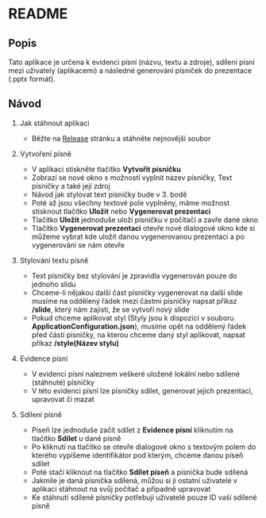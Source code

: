 # README

## Popis
Tato aplikace je určena k evidenci písní (názvu, textu a zdroje), 
sdílení písní mezi uživately (aplikacemi) a následné generování písniček do prezentace (.pptx formát).

## Návod
1. Jak stáhnout aplikaci

   - Běžte na [Release](https://github.com/ph4nt0mgh0sT17/song-presentation-generator/releases) stránku a stáhněte nejnovější soubor

2. Vytvoření písně

   - V aplikaci stiskněte tlačítko **Vytvořit písničku**
   - Zobrazí se nové okno s možností vyplnit název písničky, Text písničky a také její zdroj
   - Návod jak stylovat text písničky bude v 3. bodě
   - Poté až jsou všechny textové pole vyplněny, máme možnost stisknout tlačítko **Uložit** nebo **Vygenerovat prezentaci**
   - Tlačítko **Uložit** jednoduše uloží písničku v počítačí a zavře dané okno
   - Tlačítko **Vygenerovat prezentaci** otevře nové dialogové okno kde si můžeme vybrat kde uložit danou vygenerovanou prezentaci a po vygenerování se nám otevře

3. Stylování textu písně

   - Text písničky bez stylování je zpravidla vygenerován pouze do jednoho slidu
   - Chceme-li nějakou další část písničky vygenerovat na další slide musíme na oddělený řádek mezi částmi písničky 
napsat příkaz **/slide**, který nám zajistí, že se vytvoří nový slide
   - Pokud chceme aplikovat styl (Styly jsou k dispozici v souboru **ApplicationConfiguration.json**), musíme opět na oddělený řádek před částí písničky, na kterou chceme daný styl aplikovat, napsat příkaz **/style(Název stylu)**

4. Evidence písní
   - V evidenci písní naleznem veškeré uložené lokální nebo sdílené (stáhnuté) písničky
   - V této evidenci písní lze písničky sdílet, generovat jejich prezentaci, upravovat či mazat

5. Sdílení písně
   - Píseň lze jednoduše začít sdílet z **Evidence písní** kliknutím na tlačítko **Sdílet** u dané písně
   - Po kliknutí na tlačítko se otevře dialogové okno s textovým polem do kterého vypíšeme identifikátor pod kterým, chceme danou píseň sdílet
   - Poté stačí kliknout na tlačítko **Sdílet píseň** a písnička bude sdílená
   - Jakmile je daná písnička sdílená, můžou si ji ostatní uživatelé v aplikaci stáhnout na svůj počítač a případně upravovat
   - Ke stáhnutí sdílené písničky potřebují uživatelé pouze ID vaší sdílené písně
